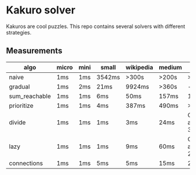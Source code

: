 # Kakuro solver

Kakuros are cool puzzles.
This repo contains several solvers with different strategies.

## Measurements

algo          | micro | mini |  small | wikipedia | medium | book
--------------|-------|------|--------|-----------|--------|-------
naive         |   1ms |  1ms | 3542ms |     >300s |  >200s |  >200s
gradual       |   1ms |  2ms |   21ms |    9924ms |  >360s |      -
sum_reachable |   1ms |  1ms |    6ms |      50ms |  157ms |   135s
prioritize    |   1ms |  1ms |    4ms |     387ms |  490ms |  >120s
divide        |   1ms |  1ms |    1ms |       3ms |   24ms | OOM after 38s
lazy          |   1ms |  1ms |    1ms |       9ms |   60ms | OOM after 230s
connections   |   1ms |  1ms |    5ms |       5ms |   15ms | 2021ms
